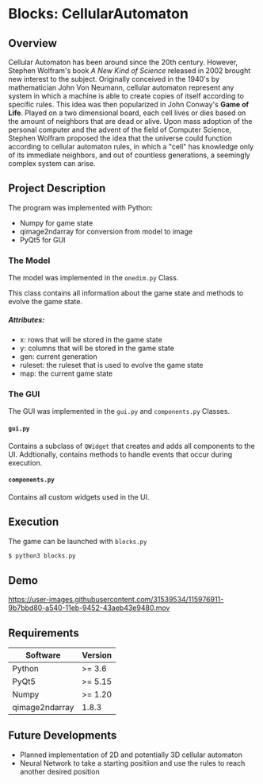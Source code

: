# Blocks: CellularAutomaton

## Overview
Cellular Automaton has been around since the 20th century. However, Stephen Wolfram's book *A New Kind of Science* released in 2002 brought new interest to the subject. 
Originally conceived in the 1940's by mathematician John Von Neumann, cellular automaton represent any system in which a machine is able to create copies of itself according to specific rules.
This idea was then popularized in John Conway's **Game of Life**. Played on a two dimensional board, each cell lives or dies based on the amount of neighbors that are dead or alive.
Upon mass adoption of the personal computer and the advent of the field of Computer Science, Stephen Wolfram proposed the idea that the universe could function according to cellular automaton rules,
in which a "cell" has knowledge only of its immediate neighbors, and out of countless generations, a seemingly complex system can arise.

## Project Description
The program was implemented with Python:
* Numpy for game state
* qimage2ndarray for conversion from model to image
* PyQt5 for GUI

### The Model
The model was implemented in the `onedim.py` Class.

This class contains all information about the game state and methods to evolve the game state.
##### Attributes:
* x: rows that will be stored in the game state
* y: columns that will be stored in the game state
* gen: current generation
* ruleset: the ruleset that is used to evolve the game state
* map: the current game state

### The GUI
The GUI was implemented in the `gui.py` and `components.py` Classes.

#### `gui.py`
Contains a subclass of `QWidget` that creates and adds all components to the UI. Addtionally, contains methods to handle events that occur during execution.

#### `components.py`
Contains all custom widgets used in the UI. 

## Execution
The game can be launched with `blocks.py`
```bash
$ python3 blocks.py
```

## Demo
https://user-images.githubusercontent.com/31539534/115976911-9b7bbd80-a540-11eb-9452-43aeb43e9480.mov

## Requirements
Software | Version
---------|--------
Python | >= 3.6
PyQt5 | >= 5.15
Numpy | >= 1.20
qimage2ndarray | 1.8.3

## Future Developments
* Planned implementation of 2D and potentially 3D cellular automaton
* Neural Network to take a starting positiion and use the rules to reach another desired position
